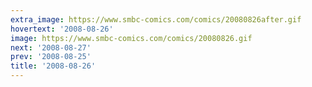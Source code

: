 ```yaml
---
extra_image: https://www.smbc-comics.com/comics/20080826after.gif
hovertext: '2008-08-26'
image: https://www.smbc-comics.com/comics/20080826.gif
next: '2008-08-27'
prev: '2008-08-25'
title: '2008-08-26'
---
```

